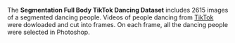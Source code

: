 The **Segmentation Full Body TikTok Dancing Dataset** includes 2615 images of a segmented dancing people. Videos of people dancing from [TikTok](https://www.tiktok.com/) were dowloaded and cut into frames. On each frame, all the dancing people were selected in Photoshop.

